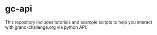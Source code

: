 # gc-api
This repository includes tutorials and example scripts to help you interact with grand-challenge.org via python API.
